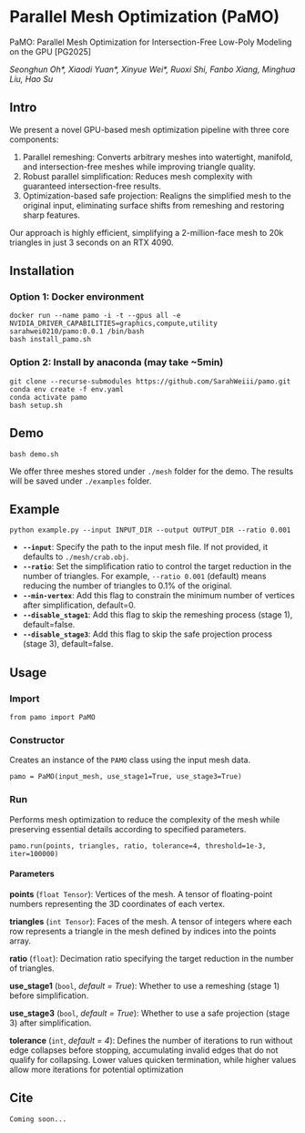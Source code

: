 # Parallel Mesh Optimization (PaMO)
PaMO: Parallel Mesh Optimization for Intersection-Free Low-Poly Modeling on the GPU [PG2025]

*Seonghun Oh\*, Xiaodi Yuan\*, Xinyue Wei\*, Ruoxi Shi, Fanbo Xiang, Minghua Liu, Hao Su*

## Intro
We present a novel GPU-based mesh optimization pipeline with three core components:
1. Parallel remeshing: Converts arbitrary meshes into watertight, manifold, and intersection-free meshes while improving triangle quality.
2. Robust parallel simplification: Reduces mesh complexity with guaranteed intersection-free results.
3. Optimization-based safe projection: Realigns the simplified mesh to the original input, eliminating surface shifts from remeshing and restoring sharp features.

Our approach is highly efficient, simplifying a 2-million-face mesh to 20k triangles in just 3 seconds on an RTX 4090.

## Installation
### Option 1: Docker environment
```
docker run --name pamo -i -t --gpus all -e NVIDIA_DRIVER_CAPABILITIES=graphics,compute,utility sarahwei0210/pamo:0.0.1 /bin/bash
bash install_pamo.sh
```
### Option 2: Install by anaconda (may take ~5min)
```
git clone --recurse-submodules https://github.com/SarahWeiii/pamo.git
conda env create -f env.yaml
conda activate pamo
bash setup.sh
```

## Demo

```
bash demo.sh
```
We offer three meshes stored under `./mesh` folder for the demo. The results will be saved under `./examples` folder.

## Example
```
python example.py --input INPUT_DIR --output OUTPUT_DIR --ratio 0.001
```

- **`--input`**: Specify the path to the input mesh file. If not provided, it defaults to `./mesh/crab.obj`.
- **`--ratio`**: Set the simplification ratio to control the target reduction in the number of triangles. For example, `--ratio 0.001` (default) means reducing the number of triangles to 0.1% of the original.
- **`--min-vertex`**: Add this flag to constrain the minimum number of vertices after simplification, default=0.
- **`--disable_stage1`**: Add this flag to skip the remeshing process (stage 1), default=false.
- **`--disable_stage3`**: Add this flag to skip the safe projection process (stage 3), default=false.

## Usage
### Import
```
from pamo import PaMO
```
### Constructor
Creates an instance of the `PAMO` class using the input mesh data.
```
pamo = PaMO(input_mesh, use_stage1=True, use_stage3=True)
```
### Run
Performs mesh optimization to reduce the complexity of the mesh while preserving essential details according to specified parameters.
```
pamo.run(points, triangles, ratio, tolerance=4, threshold=1e-3, iter=100000)
```

#### Parameters
**points** (`float Tensor`): Vertices of the mesh. A tensor of floating-point numbers representing the 3D coordinates of each vertex.

**triangles** (`int Tensor`): Faces of the mesh. A tensor of integers where each row represents a triangle in the mesh defined by indices into the points array.

**ratio** (`float`): Decimation ratio specifying the target reduction in the number of triangles.

**use_stage1** (`bool`, *default = True*): Whether to use a remeshing (stage 1) before simplification.

**use_stage3** (`bool`, *default = True*): Whether to use a safe projection (stage 3) after simplification.

**tolerance** (`int`, *default = 4*): Defines the number of iterations to run without edge collapses before stopping, accumulating invalid edges that do not qualify for collapsing. Lower values quicken termination, while higher values allow more iterations for potential optimization

## Cite
```
Coming soon...
```